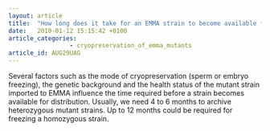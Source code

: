 ```yaml
---
layout: article
title:  "How long does it take for an EMMA strain to become available for distribution?"
date:   2010-01-12 15:15:42 +0100
article_categories:
                 - cryopreservation_of_emma_mutants
article_id: AUG29UAG
---
```


 Several factors such as the mode of cryopreservation (sperm or embryo freezing), the genetic background and the health status of the mutant strain imported to EMMA influence the time required before a strain becomes available for distribution. Usually, we need 4 to 6 months to archive heterozygous mutant strains. Up to 12 months could be required for freezing a homozygous strain.